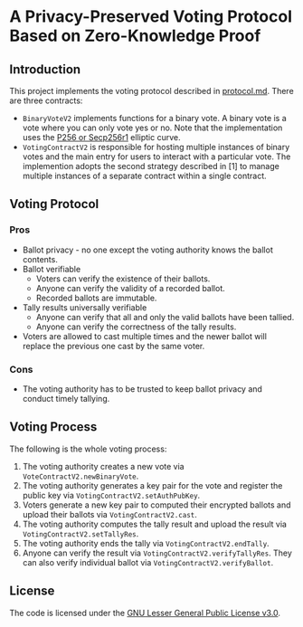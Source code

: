 # A Privacy-Preserved Voting Protocol Based on Zero-Knowledge Proof

## Introduction

This project implements the voting protocol described in [protocol.md](https://github.com/vechain-community/zkpvote-contracts/blob/master/protocol.md). There are three contracts:

* `BinaryVoteV2` implements functions for a binary vote. A binary vote is a vote where you can only vote yes or no. Note that the implementation uses the [P256 or Secp256r1](https://www.secg.org/sec2-v2.pdf) elliptic curve.
* `VotingContractV2` is responsible for hosting multiple instances of binary votes and the main entry for users to interact with a particular vote. The implemention adopts the second strategy described in [1] to manage multiple instances of a separate contract within a single contract. 

## Voting Protocol

### Pros
* Ballot privacy - no one except the voting authority knows the ballot contents.
* Ballot verifiable
	* Voters can verify the existence of their ballots.
	* Anyone can verify the validity of a recorded ballot.
	* Recorded ballots are immutable. 
* Tally results universally verifiable
	* Anyone can verify that all and only the valid ballots have been tallied.
	* Anyone can verify the correctness of the tally results.
* Voters are allowed to cast multiple times and the newer ballot will replace the previous one cast by the same voter.

### Cons
* The voting authority has to be trusted to keep ballot privacy and conduct timely tallying.

## Voting Process
The following is the whole voting process:

1. The voting authority creates a new vote via `VoteContractV2.newBinaryVote`.
2. The voting authority generates a key pair for the vote and register the public key via `VotingContractV2.setAuthPubKey`.
3. Voters generate a new key pair to computed their encrypted ballots and upload their ballots via `VotingContractV2.cast`.
4. The voting authority computes the tally result and upload the result via `VotingContractV2.setTallyRes`.
5. The voting authority ends the tally via `VotingContractV2.endTally`.
6. Anyone can verify the result via `VotingContractV2.verifyTallyRes`. They can also verify individual ballot via `VotingContractV2.verifyBallot`.

## License
The code is licensed under the [GNU Lesser General Public License v3.0](https://www.gnu.org/licenses/lgpl-3.0.en.html).